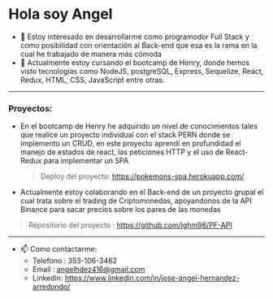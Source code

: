  # Hola soy Angel
- 👀 Estoy interesado en desarrollarme como programodor Full Stack y como posibilidad con orientación al Back-end que esa es la rama en la cual he trabajado de 
    manera más cómoda 
- 🌱 Actualmente estoy cursando el bootcamp de Henry, donde hemos visto tecnologías como NodeJS, postgreSQL, Express, Sequelize, React, Redux, HTML, CSS, JavaScript entre otras.
---
### Proyectos: 
- En el bootcamp de Henry he adquirido un nivel de conocimientos tales que realice un proyecto individual con el stack PERN donde se implemento un CRUD, en este proyecto aprendí en profundidad el manejo de estados de react, las peticiones HTTP y el uso de React-Redux para implementar un SPA
  > Deploy del proyecto: https://pokemons-spa.herokuapp.com/
 - Actualmente estoy colaborando en el Back-end de un proyecto grupal el cual trata sobre el trading de Criptomonedas, apoyandonos de la API Binance para sacar precios sobre los pares de las monedas
 > Repositorio del proyecto : https://github.com/jghm96/PF-API
---
- 📫 Como contactarme:
    - Telefono : 353-106-3462
    - Email : angelhdez416@gmail.com
    - Linkedin: https://www.linkedin.com/in/jose-angel-hernandez-arredondo/
<!---
angelhdez10/angelhdez10 is a ✨ special ✨ repository because its `README.md` (this file) appears on your GitHub profile.
You can click the Preview link to take a look at your changes.
--->

